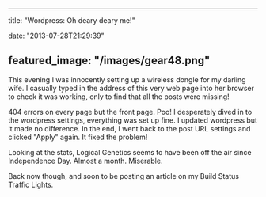 
---
title: "Wordpress: Oh deary deary me!"

date: "2013-07-28T21:29:39"

featured_image: "/images/gear48.png"
---


This evening I was innocently setting up a wireless dongle for my darling wife.  I casually typed in the address of this very web page into her browser to check it was working, only to find that all the posts were missing!

404 errors on every page but the front page.  Poo!  I desperately dived in to the wordpress settings, everything was set up fine.  I updated wordpress but it made no difference.  In the end, I went back to the post URL settings and clicked "Apply" again.  It fixed the problem!

Looking at the stats, Logical Genetics seems to have been off the air since Independence Day.  Almost a month.  Miserable.

Back now though, and soon to be posting an article on my Build Status Traffic Lights.